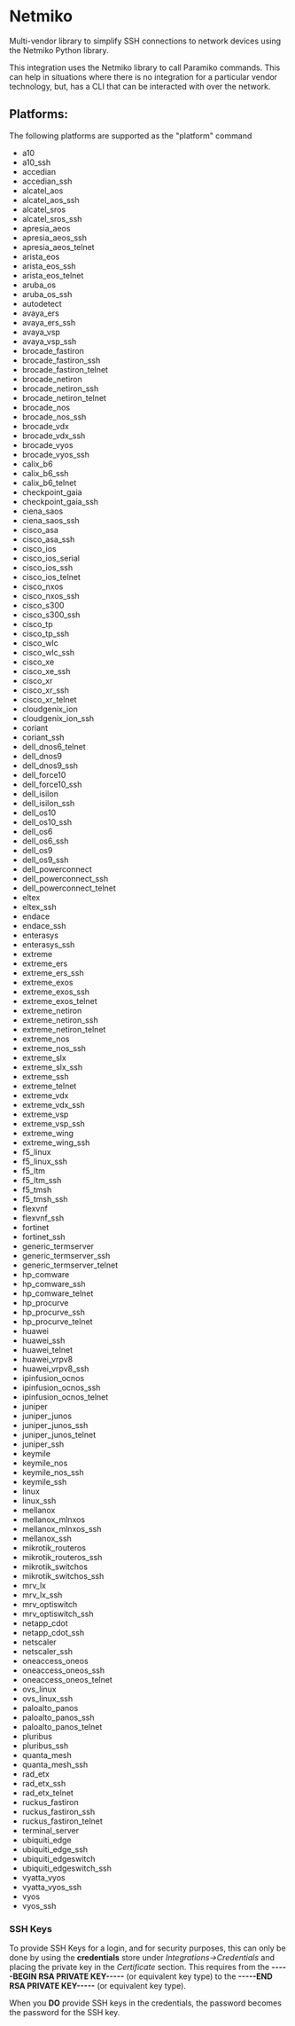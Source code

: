 # Netmiko	
  Multi-vendor library to simplify SSH connections to network devices using the Netmiko Python library.	

This integration uses the Netmiko library to call Paramiko commands. This can help in situations where there is no integration for a particular vendor technology, but, has a CLI that can be interacted with over the network.	

## Platforms:	
The following platforms are supported as the "platform" command	

  - a10	
  - a10_ssh	
  - accedian	
  - accedian_ssh	
  - alcatel_aos	
  - alcatel_aos_ssh	
  - alcatel_sros	
  - alcatel_sros_ssh	
  - apresia_aeos	
  - apresia_aeos_ssh	
  - apresia_aeos_telnet	
  - arista_eos	
  - arista_eos_ssh	
  - arista_eos_telnet	
  - aruba_os	
  - aruba_os_ssh	
  - autodetect	
  - avaya_ers	
  - avaya_ers_ssh	
  - avaya_vsp	
  - avaya_vsp_ssh	
  - brocade_fastiron	
  - brocade_fastiron_ssh	
  - brocade_fastiron_telnet	
  - brocade_netiron	
  - brocade_netiron_ssh	
  - brocade_netiron_telnet	
  - brocade_nos	
  - brocade_nos_ssh	
  - brocade_vdx	
  - brocade_vdx_ssh	
  - brocade_vyos	
  - brocade_vyos_ssh	
  - calix_b6	
  - calix_b6_ssh	
  - calix_b6_telnet	
  - checkpoint_gaia	
  - checkpoint_gaia_ssh	
  - ciena_saos	
  - ciena_saos_ssh	
  - cisco_asa	
  - cisco_asa_ssh	
  - cisco_ios	
  - cisco_ios_serial	
  - cisco_ios_ssh	
  - cisco_ios_telnet	
  - cisco_nxos	
  - cisco_nxos_ssh	
  - cisco_s300	
  - cisco_s300_ssh	
  - cisco_tp	
  - cisco_tp_ssh	
  - cisco_wlc	
  - cisco_wlc_ssh	
  - cisco_xe	
  - cisco_xe_ssh	
  - cisco_xr	
  - cisco_xr_ssh	
  - cisco_xr_telnet	
  - cloudgenix_ion	
  - cloudgenix_ion_ssh	
  - coriant	
  - coriant_ssh	
  - dell_dnos6_telnet	
  - dell_dnos9	
  - dell_dnos9_ssh	
  - dell_force10	
  - dell_force10_ssh	
  - dell_isilon	
  - dell_isilon_ssh	
  - dell_os10	
  - dell_os10_ssh	
  - dell_os6	
  - dell_os6_ssh	
  - dell_os9	
  - dell_os9_ssh	
  - dell_powerconnect	
  - dell_powerconnect_ssh	
  - dell_powerconnect_telnet	
  - eltex	
  - eltex_ssh	
  - endace	
  - endace_ssh	
  - enterasys	
  - enterasys_ssh	
  - extreme	
  - extreme_ers	
  - extreme_ers_ssh	
  - extreme_exos	
  - extreme_exos_ssh	
  - extreme_exos_telnet	
  - extreme_netiron	
  - extreme_netiron_ssh	
  - extreme_netiron_telnet	
  - extreme_nos	
  - extreme_nos_ssh	
  - extreme_slx	
  - extreme_slx_ssh	
  - extreme_ssh	
  - extreme_telnet	
  - extreme_vdx	
  - extreme_vdx_ssh	
  - extreme_vsp	
  - extreme_vsp_ssh	
  - extreme_wing	
  - extreme_wing_ssh	
  - f5_linux	
  - f5_linux_ssh	
  - f5_ltm	
  - f5_ltm_ssh	
  - f5_tmsh	
  - f5_tmsh_ssh	
  - flexvnf	
  - flexvnf_ssh	
  - fortinet	
  - fortinet_ssh	
  - generic_termserver	
  - generic_termserver_ssh	
  - generic_termserver_telnet	
  - hp_comware	
  - hp_comware_ssh	
  - hp_comware_telnet	
  - hp_procurve	
  - hp_procurve_ssh	
  - hp_procurve_telnet	
  - huawei	
  - huawei_ssh	
  - huawei_telnet	
  - huawei_vrpv8	
  - huawei_vrpv8_ssh	
  - ipinfusion_ocnos	
  - ipinfusion_ocnos_ssh	
  - ipinfusion_ocnos_telnet	
  - juniper	
  - juniper_junos	
  - juniper_junos_ssh	
  - juniper_junos_telnet	
  - juniper_ssh	
  - keymile	
  - keymile_nos	
  - keymile_nos_ssh	
  - keymile_ssh	
  - linux	
  - linux_ssh	
  - mellanox	
  - mellanox_mlnxos	
  - mellanox_mlnxos_ssh	
  - mellanox_ssh	
  - mikrotik_routeros	
  - mikrotik_routeros_ssh	
  - mikrotik_switchos	
  - mikrotik_switchos_ssh	
  - mrv_lx	
  - mrv_lx_ssh	
  - mrv_optiswitch	
  - mrv_optiswitch_ssh	
  - netapp_cdot	
  - netapp_cdot_ssh	
  - netscaler	
  - netscaler_ssh	
  - oneaccess_oneos	
  - oneaccess_oneos_ssh	
  - oneaccess_oneos_telnet	
  - ovs_linux	
  - ovs_linux_ssh	
  - paloalto_panos	
  - paloalto_panos_ssh	
  - paloalto_panos_telnet	
  - pluribus	
  - pluribus_ssh	
  - quanta_mesh	
  - quanta_mesh_ssh	
  - rad_etx	
  - rad_etx_ssh	
  - rad_etx_telnet	
  - ruckus_fastiron	
  - ruckus_fastiron_ssh	
  - ruckus_fastiron_telnet	
  - terminal_server	
  - ubiquiti_edge	
  - ubiquiti_edge_ssh	
  - ubiquiti_edgeswitch	
  - ubiquiti_edgeswitch_ssh	
  - vyatta_vyos	
  - vyatta_vyos_ssh	
  - vyos	
  - vyos_ssh	

### SSH Keys	

To provide SSH Keys for a login, and for security purposes, this can only be done by using the **credentials** store under *Integrations->Credentials* and placing the private key in the *Certificate* section. This requires from the **-----BEGIN RSA PRIVATE KEY-----** (or equivalent key type) to the **-----END RSA PRIVATE KEY-----** (or equivalent key type).	

When you **DO** provide SSH keys in the credentials, the password becomes the password for the SSH key.